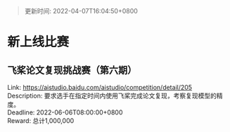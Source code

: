 > 更新时间: 2022-04-07T16:04:50+0800 

# 新上线比赛


## 飞桨论文复现挑战赛（第六期）
Link: https://aistudio.baidu.com/aistudio/competition/detail/205  
Description: 要求选手在指定时间内使用飞桨完成论文复现，考察复现模型的精度。  
Deadline: 2022-06-06T08:00:00+0800  
Reward: 总计1,000,000  

